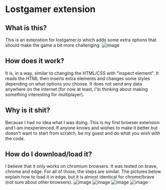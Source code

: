 # Lostgamer extension

## What is this?
This is an extenstion for lostgamer.io which adds some extra options that should make the game a bit more challenging.
![image](https://github.com/user-attachments/assets/05e762c5-4bfb-4d22-ac98-e90049275436)

## How does it work?
It is, in a way, similar to changing the HTML/CSS with "inspect element". It reads the HTML then inserts extra elements and changes some styles depending on what options you choose.
It does not send any data anywhere on the internet (for now at least, I'm thinking about making something interesting for multiplayer).

## Why is it shit?
Because I had no idea what I was doing. This is my first browser extension and I am inexperienced. If anyone knows and wishes to make it better but doesn't want to start from scratch,
be my guest and do what you wish with the code.

## How do I download/load it?
I believe that it only works on chromium browsers. It was tested on brave, chrome and edge. For all of those, the steps are similar. The pictures below explain how to load it in edge, but
it is almost identical for chrome/brave (not sure about other browsers).
![image](https://github.com/user-attachments/assets/54a68de0-0de1-45f9-a703-ce00cff746be)
![image](https://github.com/user-attachments/assets/813d78c6-c0f6-419e-ba29-49fe09c47674)
![image](https://github.com/user-attachments/assets/5a89eafe-decd-4361-be51-22dfe2f1e718)
![image](https://github.com/user-attachments/assets/bd647efd-210b-40f6-bc25-50340dd156ac)
